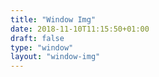 ```yaml
---
title: "Window Img"
date: 2018-11-10T11:15:50+01:00
draft: false
type: "window"
layout: "window-img"
---
```

